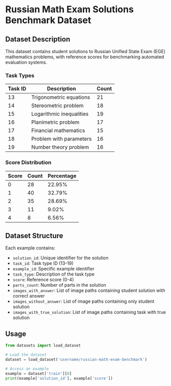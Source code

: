 # Russian Math Exam Solutions Benchmark Dataset

## Dataset Description

This dataset contains student solutions to Russian Unified State Exam (EGE) mathematics problems, with reference scores for benchmarking automated evaluation systems.

### Task Types

| Task ID | Description | Count |
|---------|-------------|-------|
| 13 | Trigonometric equations | 21 |
| 14 | Stereometric problem | 18 |
| 15 | Logarithmic inequalities | 19 |
| 16 | Planimetric problem | 17 |
| 17 | Financial mathematics | 15 |
| 18 | Problem with parameters | 16 |
| 19 | Number theory problem | 16 |

### Score Distribution

| Score | Count | Percentage |
|-------|-------|------------|
| 0 | 28 | 22.95% |
| 1 | 40 | 32.79% |
| 2 | 35 | 28.69% |
| 3 | 11 | 9.02% |
| 4 | 8 | 6.56% |

## Dataset Structure

Each example contains:

- `solution_id`: Unique identifier for the solution
- `task_id`: Task type ID (13-19)
- `example_id`: Specific example identifier
- `task_type`: Description of the task type
- `score`: Reference score (0-4)
- `parts_count`: Number of parts in the solution
- `images_with_answer`: List of image paths containing student solution with correct answer
- `images_without_answer`: List of image paths containing only student solution
- `images_with_true_solution`: List of image paths containing task with true solution

## Usage

```python
from datasets import load_dataset

# Load the dataset
dataset = load_dataset('username/russian-math-exam-benchmark')

# Access an example
example = dataset['train'][0]
print(example['solution_id'], example['score'])
```
